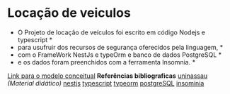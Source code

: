 # Locação de veiculos #

* O Projeto de locação de veículos foi escrito em código Nodejs e typescript *
* para usufruir dos recursos de segurança oferecidos pela linguagem, *
* com o FrameWork NestJs e typeOrm e banco de dados PostgreSQL *
* e os dados foram preenchidos com a ferramenta Insomnia. *

[Link para o modelo conceitual](https://tinyurl.com/mclocveiculosvj27)
**Referências bibliograficas**
[uninassau](https://www.uninassau.edu.br/) *(Material didático)*
[nestjs](https://docs.nestjs.com/)
[typescript](https://www.typescriptlang.org/docs/)
[typeorm](https://typeorm.io/)
[postgreSQL](https://www.postgresql.org/)
[insominia](https://insomnia.rest/download)
